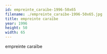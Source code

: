 ```yaml
---
id: empreinte_caraibe-1996-50x65
filename: ./empreinte_caraibe-1996-50x65.jpg
title: empreinte caraïbe
year: 1996
height: 50
width: 65
---
```


empreinte caraïbe
